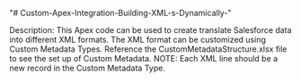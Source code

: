 "# Custom-Apex-Integration-Building-XML-s-Dynamically-" 

Description:
This Apex code can be used to create translate Salesforce data into different XML formats. The XML format can be customized using Custom Metadata Types. Reference the CustomMetadataStructure.xlsx file to see the set up of Custom Metadata. NOTE: Each XML line should be a new record in the Custom Metadata Type.
